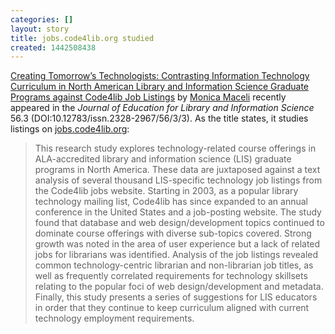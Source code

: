 ```yaml
---
categories: []
layout: story
title: jobs.code4lib.org studied
created: 1442508438
---
```

[Creating Tomorrow’s Technologists: Contrasting Information Technology Curriculum in North American Library and Information Science Graduate Programs against Code4lib Job Listings](http://monicamaceli.com/sites/default/files/pdf/Maceli_JELIS_2015.pdf) by [Monica Maceli](http://monicamaceli.com/) recently appeared in the *Journal of Education for Library and Information Science* 56.3 (DOI:10.12783/issn.2328-2967/56/3/3). As the title states, it studies listings on [jobs.code4lib.org](http://jobs.code4lib.org/):

> This research study explores technology-related course offerings in ALA-accredited library and information science (LIS) graduate programs in North America. These data are juxtaposed against a text analysis of several thousand LIS-specific technology job listings from the Code4lib jobs website. Starting in 2003, as a popular library technology mailing list, Code4lib has since expanded to an annual conference in the United States and a job-posting website. The study found that database and web design/development topics continued to dominate course offerings with diverse sub-topics covered. Strong growth was noted in the area of user experience but a lack of related jobs for librarians  was  identified.  Analysis  of  the  job  listings  revealed  common  technology-centric librarian and non-librarian job titles, as well as frequently correlated requirements for technology skillsets relating to the popular foci of web design/development and metadata. Finally, this study presents a series of suggestions for LIS educators in order that they continue to keep curriculum aligned with current technology employment requirements. 
